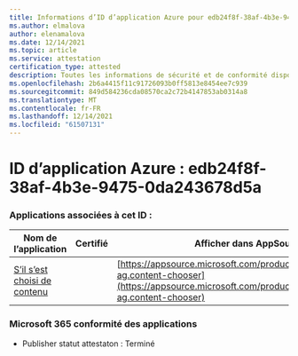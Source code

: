 ```yaml
---
title: Informations d’ID d’application Azure pour edb24f8f-38af-4b3e-9475-0da243678d5a
ms.author: elmalova
author: elenamalova
ms.date: 12/14/2021
ms.topic: article
ms.service: attestation
certification_type: attested
description: Toutes les informations de sécurité et de conformité disponibles pour edb24f8f-38af-4b3e-9475-0da243678d5a.
ms.openlocfilehash: 2b6a4415f11c91726093b0ff5813e8454ee7c939
ms.sourcegitcommit: 849d584236cda08570ca2c72b4147853ab0314a8
ms.translationtype: MT
ms.contentlocale: fr-FR
ms.lasthandoff: 12/14/2021
ms.locfileid: "61507131"
---
```

# <a name="azure-app-id-edb24f8f-38af-4b3e-9475-0da243678d5a"></a>ID d’application Azure : edb24f8f-38af-4b3e-9475-0da243678d5a


### <a name="apps-associated-with-this-id"></a>Applications associées à cet ID :
| **Nom de l’application** | **Certifié** | **Afficher dans AppSource** |
|--------------|---------------|-----------------------|
| [S’il s’est choisi de contenu](https://docs.microsoft.com/microsoft-365-app-certification/forward/officeatwork-ag.content-chooser) |  | [https://appsource.microsoft.com/product/office/officeatwork-ag.content-chooser](https://appsource.microsoft.com/product/office/officeatwork-ag.content-chooser) |

### <a name="microsoft-365-app-compliance-status"></a>Microsoft 365 conformité des applications
- Publisher statut attestaton : Terminé
